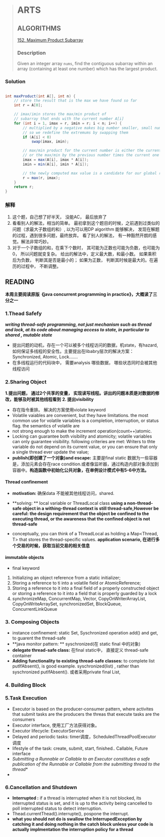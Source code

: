 ﻿


> # ARTS
> ## ALGORITHMS
> [152. Maximum Product Subarray](https://leetcode.com/problems/maximum-product-subarray/description/)
> ### Description
> Given an integer array `nums`, find the contiguous subarray within an array (containing at least one number) which has the largest product.

###  Solution
```java

int maxProduct(int A[], int n) {
    // store the result that is the max we have found so far
    int r = A[0];

    // imax/imin stores the max/min product of
    // subarray that ends with the current number A[i]
    for (int i = 1, imax = r, imin = r; i < n; i++) {
        // multiplied by a negative makes big number smaller, small number bigger
        // so we redefine the extremums by swapping them
        if (A[i] < 0)
            swap(imax, imin);

        // max/min product for the current number is either the current number itself
        // or the max/min by the previous number times the current one
        imax = max(A[i], imax * A[i]);
        imin = min(A[i], imin * A[i]);

        // the newly computed max value is a candidate for our global result
        r = max(r, imax);
    }
    return r;
}
```
### 解释
1. 这个题，自己想了好半天， 没能AC， 最后放弃了
2.  看看别人的解法，相当的简单。 最初拿到这个题目的时候，之前遇到过类似的问题（求最大子数组的和）, 以为可以用DP algorithm 能够解决， 发现在解题的过程，遇到很多问题，最终放弃。 看了别人的解法， 有一种豁然开朗的感觉。解法非常巧妙。
3. 对于一个子数组的和，在乘下个数时， 其可能为正数也可能为负数，也可能为0， 所以问题就变复杂。 给出的解法中，定义最大数，和最小数。 如果乘积后为负数， 判断其是否是最小的； 如果为正数， 判断其时候是最大的。在遍历的过程中， 不断调整。



## READING
**本周主要阅读原版《java concurrent programming in practice》，大概读了三分之一**

### 1.Thead Safefy
<b><i>writing thread-safe programming, not just mechanism such as thread and lock, at its code about managing access to state, in particular to shared , mutable state</i></b>

- 提出问题的动机，存在一个可以被多个线程访问的数据，机state，有hazard, 如何保证多线程的安全性。主要提出在libabry层次的解决方案： Synchronized, Atomic, Lock.......
- 在多线程运行的代码块中， 需要analysis 哪些数据， 哪些状态同时会被其他线程访问

### 2.Sharing Object
**1.提出问题， 通过2个共享的变量， 实现读写线程。讲出的问题本质是对数据的修改，能够及时被其他线程看到**
**2. 提出visibility**

- 存在指令重排。 解决的方案使用violate keyword
-  Volatile vaiables are convenient, but they have limitations. the most common use for volatile variables is a completion, interruption, or status flag. the semantics of volatile are 
- not strong enough to make the increment operation(count++)atomic.
- Locking can guarantee both visibility and atomicity; volatile variables can only guarantee visibility. following criteries are met: Writers to thte variable do not depend on its current value, or you can ensure that only a single thread ever update the value;
- **publish(即创建了一个对象)and escape:** 主要是final static 数据为一些容器是，添加元素会存在race condition.或者像监听器，通过构造内部对象添加到容器中。<b>构造函数中初始化公共对象，在单例设计模式中有5-6中方法。</b>

#### Thread confinement
- **motivation:** 确保data 不能被其他线程访问，shared. 
- **solving: ** local variable or ThreadLocal class
**using a non-thread-safe object in a withing-thread context is still thread-safe,However be careful: the design requirement that the object be confined to the executing thread, or the awareness that the confined object is not thread-safe**

- conceptually, you can think of a ThreadLocal<T> as holding a Map<Thread, T> that stores the thread-specific values. **application scenario, 在进行多个交易的时候，获取当前交易的相关信息**

#### immutable objects
-  final keyword
1. Initializing an object reference from a static initializer;
2. Storing a reference to ti into a volatile field or AtomicReference;
3. Storing a reference to it into a final field of a properly constructed object or storing a reference to it into a field that is properly  guarded by a lock
4. synchronizeMap, ConcurrentMap, Vector, CopyOnWriterArrayList, CopyOnWriteArraySet, synchronizedSet, BlockQueue, ConcurrentLinkQueue


### 3. Composing Objects
- instance confinement: static Set<Person>, Syschronized operation add() and get, to guarent the thread-safe
- **java monitor pattern: ** syschronized(在 static final 中的对象)
- **delegate thread-safe class:** 在final static中， 直接定义 thread-safe container
- **Adding functionality to existing thread-safe classes:** to complete list putIfAbsent(), is good example. syschronized(list) , rather than syschronized putIfAbsent(). 或者采用private final List,

### 4. Building Block
### 5.Task Execution
- Executor is based on the producer-consumer pattern, where activites that submit tasks are the producers the threas that execute tasks are the consumers
- Executor interface, 使用工厂方法获得对象。
- Executor lifecycle: ExecutorService
-  Delayed and periodic tasks: timer调度，ScheduledThreadPoolExecutor调度
- lifestyle of the task: create, submit, start, finished..     Callable, Future interface
-  *Submitting a Runnable or Callable to an Executor constitutes a safe publication of the Runnable or Callable from the submitting thread to the thread**
- 
###  6.Cancellation and Shutdown
- **Interrupted :** if a thread is interrupted when it is not blocked, its interrupted status is set, and it is up to the activity being cancelled to poll interrupted status to detect interruption.
-  Thead.currentThead().interrupte(), pospone the interrupt.
- **what you should not do is swallow the InterrupedException by catching it and doing nothing in the catch block unless your code is actually implmentation the interruption policy for a thread**



